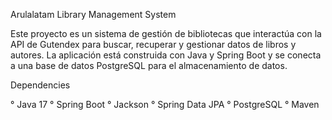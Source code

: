 Arulalatam Library Management System




Este proyecto es un sistema de gestión de bibliotecas que interactúa con la API de Gutendex para buscar, recuperar y gestionar datos de libros y autores. La aplicación está construida con Java y Spring Boot y se conecta a una base de datos PostgreSQL para el almacenamiento de datos.



Dependencies

° Java 17
° Spring Boot
° Jackson
° Spring Data JPA
° PostgreSQL
° Maven